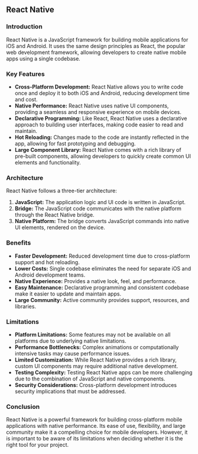 ## React Native

### Introduction

React Native is a JavaScript framework for building mobile applications for iOS and Android. It uses the same design principles as React, the popular web development framework, allowing developers to create native mobile apps using a single codebase.

### Key Features

* **Cross-Platform Development:** React Native allows you to write code once and deploy it to both iOS and Android, reducing development time and cost.
* **Native Performance:** React Native uses native UI components, providing a seamless and responsive experience on mobile devices.
* **Declarative Programming:** Like React, React Native uses a declarative approach to building user interfaces, making code easier to read and maintain.
* **Hot Reloading:** Changes made to the code are instantly reflected in the app, allowing for fast prototyping and debugging.
* **Large Component Library:** React Native comes with a rich library of pre-built components, allowing developers to quickly create common UI elements and functionality.

### Architecture

React Native follows a three-tier architecture:

1. **JavaScript:** The application logic and UI code is written in JavaScript.
2. **Bridge:** The JavaScript code communicates with the native platform through the React Native bridge.
3. **Native Platform:** The bridge converts JavaScript commands into native UI elements, rendered on the device.

### Benefits

* **Faster Development:** Reduced development time due to cross-platform support and hot reloading.
* **Lower Costs:** Single codebase eliminates the need for separate iOS and Android development teams.
* **Native Experience:** Provides a native look, feel, and performance.
* **Easy Maintenance:** Declarative programming and consistent codebase make it easier to update and maintain apps.
* **Large Community:** Active community provides support, resources, and libraries.

### Limitations

* **Platform Limitations:** Some features may not be available on all platforms due to underlying native limitations.
* **Performance Bottlenecks:** Complex animations or computationally intensive tasks may cause performance issues.
* **Limited Customization:** While React Native provides a rich library, custom UI components may require additional native development.
* **Testing Complexity:** Testing React Native apps can be more challenging due to the combination of JavaScript and native components.
* **Security Considerations:** Cross-platform development introduces security implications that must be addressed.

### Conclusion

React Native is a powerful framework for building cross-platform mobile applications with native performance. Its ease of use, flexibility, and large community make it a compelling choice for mobile developers. However, it is important to be aware of its limitations when deciding whether it is the right tool for your project.
